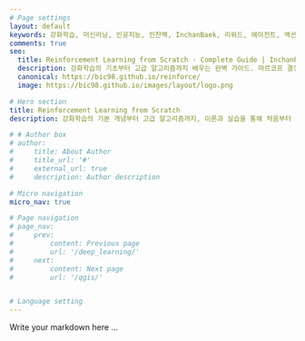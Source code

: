 ```yaml
---
# Page settings
layout: default
keywords: 강화학습, 머신러닝, 인공지능, 인찬백, InchanBaek, 리워드, 에이전트, 액션, MDP, 마르코프 결정 과정, Q-러닝, reinforcement learning, machine learning, AI, reward, agent, action, Markov decision process, Q-learning, deep reinforcement learning
comments: true
seo:
  title: Reinforcement Learning from Scratch - Complete Guide | InchanBaek Note
  description: 강화학습의 기초부터 고급 알고리즘까지 배우는 완벽 가이드. 마르코프 결정 과정, Q-러닝, 정책 경사법 등 핵심 개념과 실제 구현 방법을 단계별로 설명합니다.
  canonical: https://bic98.github.io/reinforce/
  image: https://bic98.github.io/images/layout/logo.png

# Hero section
title: Reinforcement Learning from Scratch
description: 강화학습의 기본 개념부터 고급 알고리즘까지, 이론과 실습을 통해 처음부터 차근차근 배우는 강화학습 기초 가이드입니다.

# # Author box
# author:
#     title: About Author
#     title_url: '#'
#     external_url: true
#     description: Author description

# Micro navigation
micro_nav: true

# Page navigation
# page_nav:
#     prev:
#         content: Previous page
#         url: '/deep_learning/'
#     next:
#         content: Next page
#         url: '/qgis/'


# Language setting
---
```


Write your markdown here ...
